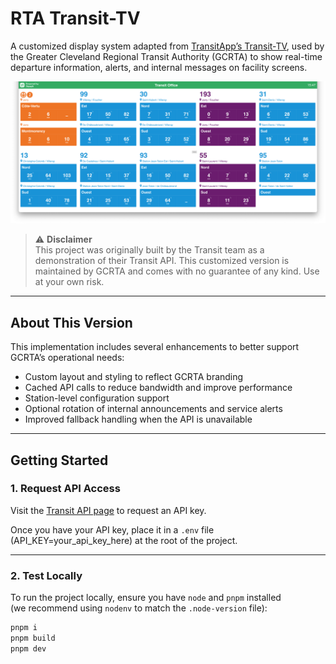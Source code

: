 # RTA Transit-TV

A customized display system adapted from [TransitApp’s Transit-TV](https://github.com/TransitApp/Transit-TV), used by the Greater Cleveland Regional Transit Authority (GCRTA) to show real-time departure information, alerts, and internal messages on facility screens.

![Transit-TV Screenshot](./screenshot.png)

> ⚠️ **Disclaimer**  
> This project was originally built by the Transit team as a demonstration of their Transit API. This customized version is maintained by GCRTA and comes with no guarantee of any kind. Use at your own risk.

---

## About This Version

This implementation includes several enhancements to better support GCRTA’s operational needs:

- Custom layout and styling to reflect GCRTA branding
- Cached API calls to reduce bandwidth and improve performance
- Station-level configuration support
- Optional rotation of internal announcements and service alerts
- Improved fallback handling when the API is unavailable

---

## Getting Started

### 1. Request API Access

Visit the [Transit API page](https://transitapp.com/apis) to request an API key.

Once you have your API key, place it in a `.env` file (API_KEY=your_api_key_here) at the root of the project.

---

### 2. Test Locally

To run the project locally, ensure you have `node` and `pnpm` installed  
(we recommend using `nodenv` to match the `.node-version` file):

```bash
pnpm i
pnpm build
pnpm dev
